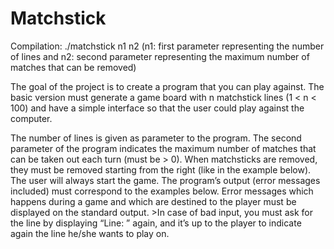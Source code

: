 # Matchstick

Compilation: ./matchstick n1 n2 (n1: first parameter representing the number of lines 
and n2: second parameter representing the maximum number of matches that can be removed)

<p>The goal of the project is to create a program that you can play against.
The basic version must generate a game board with n matchstick lines (1 < n < 100) and have a simple interface so that the user could play against the computer.</p>
The number of lines is given as parameter to the program.
The second parameter of the program indicates the maximum number of matches that can be taken out
each turn (must be > 0).
When matchsticks are removed, they must be removed starting from the right (like in the example below).
The user will always start the game.
The program’s output (error messages included) must correspond to the examples below. Error messages
which happens during a game and which are destined to the player must be displayed on the standard
output.
>In case of bad input, you must ask for the line by displaying “Line: ” again, and it’s up to the player to indicate
again the line he/she wants to play on.


